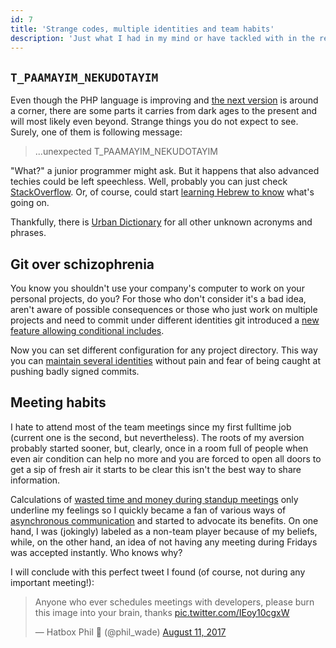 ```yaml
---
id: 7
title: 'Strange codes, multiple identities and team habits'
description: 'Just what I had in my mind or have tackled with in the recent past underlayed with the knowledge of the others.'
---
```


## `T_PAAMAYIM_NEKUDOTAYIM`

Even though the PHP language is improving and [the next version](https://wiki.php.net/todo/php72) is around a corner, there are some parts it carries from dark ages to the present and will most likely even beyond. Strange things you do not expect to see. Surely, one of them is following message:

> ...unexpected T_PAAMAYIM_NEKUDOTAYIM

"What?" a junior programmer might ask. But it happens that also advanced techies could be left speechless. Well, probably you can just check [StackOverflow](https://stackoverflow.com/a/592326/5549874). Or, of course, could start [learning Hebrew to know](https://philsturgeon.uk/php/2013/09/09/t-paamayim-nekudotayim-v-sanity/) what's going on.

Thankfully, there is [Urban Dictionary](<http://www.urbandictionary.com/define.php?term=TGI(A)F>) for all other unknown acronyms and phrases.

## Git over schizophrenia

You know you shouldn't use your company's computer to work on your personal projects, do you? For those who don't consider it's a bad idea, aren't aware of possible consequences or those who just work on multiple projects and need to commit under different identities git introduced a [new feature allowing conditional includes](https://github.com/blog/2360-git-2-13-has-been-released#conditional-configuration).

Now you can set different configuration for any project directory. This way you can [maintain several identities](https://dev.to/maxlmator/maintaining-different-git-identities) without pain and fear of being caught at pushing badly signed commits.

## Meeting habits

I hate to attend most of the team meetings since my first fulltime job (current one is the second, but nevertheless). The roots of my aversion probably started sooner, but, clearly, once in a room full of people when even air condition can help no more and you are forced to open all doors to get a sip of fresh air it starts to be clear this isn't the best way to share information.

Calculations of [wasted time and money during standup meetings](https://m.signalvnoise.com/status-meetings-are-the-scourge-39f49267ca90) only underline my feelings so I quickly became a fan of various ways of [asynchronous communication](https://m.signalvnoise.com/status-meetings-are-the-scourge-39f49267ca90) and started to advocate its benefits. On one hand, I was (jokingly) labeled as a non-team player because of my beliefs, while, on the other hand, an idea of not having any meeting during Fridays was accepted instantly. Who knows why?

I will conclude with this perfect tweet I found (of course, not during any important meeting!):

<blockquote class="twitter-tweet" data-lang="en"><p lang="en" dir="ltr">Anyone who ever schedules meetings with developers, please burn this image into your brain, thanks <a href="https://t.co/IEoy10cgxW">pic.twitter.com/IEoy10cgxW</a></p>&mdash; Hatbox Phil 🍕 (@phil_wade) <a href="https://twitter.com/phil_wade/status/896010517617180672?ref_src=twsrc%5Etfw">August 11, 2017</a></blockquote>
<script async src="//platform.twitter.com/widgets.js" charset="utf-8"></script>

